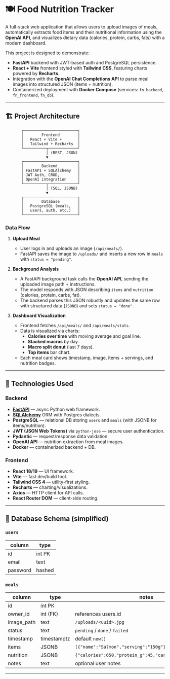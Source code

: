 # 🍽️ Food Nutrition Tracker

A full-stack web application that allows users to upload images of meals, automatically extracts food items and their nutritional information using the **OpenAI API**, and visualizes dietary data (calories, protein, carbs, fats) with a modern dashboard.

This project is designed to demonstrate:

- **FastAPI** backend with JWT-based auth and PostgreSQL persistence.
- **React + Vite** frontend styled with **Tailwind CSS**, featuring charts powered by **Recharts**.
- Integration with the **OpenAI Chat Completions API** to parse meal images into structured JSON (items + nutrition).
- Containerized deployment with **Docker Compose** (services: `fn_backend`, `fn_frontend`, `fn_db`).

---

## 🏗️ Project Architecture

           ┌────────────────────────┐
           │        Frontend        │
           │   React + Vite +       │
           │   Tailwind + Recharts  │
           └──────────┬─────────────┘
                      │ (REST, JSON)
                      ▼
           ┌────────────────────────┐
           │        Backend         │
           │ FastAPI + SQLAlchemy   │
           │ JWT Auth, CRUD,        │
           │ OpenAI integration     │
           └──────────┬─────────────┘
                      │ (SQL, JSONB)
                      ▼
           ┌────────────────────────┐
           │        Database        │
           │   PostgreSQL (meals,   │
           │   users, auth, etc.)   │
           └────────────────────────┘

### Data Flow

1. **Upload Meal**  
   - User logs in and uploads an image (`/api/meals/`).
   - FastAPI saves the image to `/uploads/` and inserts a new row in `meals` with `status = "pending"`.

2. **Background Analysis**  
   - A FastAPI background task calls the **OpenAI API**, sending the uploaded image path + instructions.
   - The model responds with JSON describing `items` and `nutrition` (calories, protein, carbs, fat).
   - The backend parses this JSON robustly and updates the same row with structured data (`JSONB`) and sets `status = "done"`.

3. **Dashboard Visualization**  
   - Frontend fetches `/api/meals/` and `/api/meals/stats`.
   - Data is visualized via charts:
     - **Calories over time** with moving average and goal line.
     - **Stacked macros** by day.
     - **Macro split donut** (last 7 days).
     - **Top items** bar chart.
   - Each meal card shows timestamp, image, items + servings, and nutrition badges.

---

## 🧰 Technologies Used

### Backend
- **[FastAPI](https://fastapi.tiangolo.com/)** — async Python web framework.
- **[SQLAlchemy](https://www.sqlalchemy.org/)** ORM with Postgres dialects.
- **PostgreSQL** — relational DB storing `users` and `meals` (with JSONB for items/nutrition).
- **JWT (JSON Web Tokens)** via `python-jose` — secure user authentication.
- **Pydantic** — request/response data validation.
- **OpenAI API** — nutrition extraction from meal images.
- **Docker** — containerized backend + DB.

### Frontend
- **React 18/19** — UI framework.
- **Vite** — fast dev/build tool.
- **Tailwind CSS 4** — utility-first styling.
- **Recharts** — charting/visualizations.
- **Axios** — HTTP client for API calls.
- **React Router DOM** — client-side routing.

---

## 📂 Database Schema (simplified)

### `users`
| column     | type     |
|------------|----------|
| id         | int PK   |
| email      | text     |
| password   | hashed   |

### `meals`
| column     | type       | notes |
|------------|------------|-------|
| id         | int PK     |       |
| owner_id   | int (FK)   | references users.id |
| image_path | text       | `/uploads/<uuid>.jpg` |
| status     | text       | `pending` / `done` / `failed` |
| timestamp  | timestamptz| default `now()` |
| items      | JSONB      | `[{"name":"Salmon","serving":"150g"}, ...]` |
| nutrition  | JSONB      | `{"calories":650,"protein_g":45,"carbs_g":60,"fat_g":18}` |
| notes      | text       | optional user notes |

---
